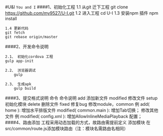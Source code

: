 #


#U&I `You and I`
####1、初始化工程
    1.1 从git 迁下工程
    git clone https://github.com/my9527/U-I.git
    1.2 进入工程
    cd U-I
    1.3 安装npm 插件
    npm install

    1.4 更新代码
    git fetch
    git rebase origin/master

####2、开发命令说明

    2.1、 初始化cordova 工程
    gulp app-init

    2.2、 浏览器调试
        gulp

    2.3、 生成apk
        gulp build

####3、提交格式说明
        命令          命令说明
        add             添加新文件
        modified        修改文件
        setup           初始化模块
        delete          删除文件
        fixed           修复bug
        修改module，common
        例 add( home ): 增加水平排版文件
          modified( common.main ): 增加Tab切换；
        修改其他文件
        例 modified( config.xml ): 增加AllowInlineMediaPlayback 配置；
####4、路由添加
        工程采用动态加载的方式，故路由需提前定义
        添加模块
        在src/common/route.js添加模块路由（注：模块名需路由名相同）